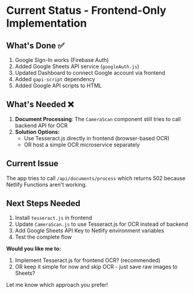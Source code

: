 # Current Status - Frontend-Only Implementation

## What's Done ✅
1. Google Sign-In works (Firebase Auth)
2. Added Google Sheets API service (`googleAuth.js`)
3. Updated Dashboard to connect Google account via frontend
4. Added `gapi-script` dependency
5. Added Google API scripts to HTML

## What's Needed ❌
1. **Document Processing**: The `CameraScan` component still tries to call backend API for OCR
2. **Solution Options:**
   - Use Tesseract.js directly in frontend (browser-based OCR)
   - OR host a simple OCR microservice separately

## Current Issue
The app tries to call `/api/documents/process` which returns 502 because Netlify Functions aren't working.

## Next Steps Needed
1. Install `tesseract.js` in frontend
2. Update `CameraScan.js` to use Tesseract.js for OCR instead of backend
3. Add Google Sheets API Key to Netlify environment variables
4. Test the complete flow

**Would you like me to:**
1. Implement Tesseract.js for frontend OCR? (recommended)
2. OR keep it simple for now and skip OCR - just save raw images to Sheets?

Let me know which approach you prefer!
